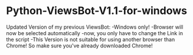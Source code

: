 # Python-ViewsBot-V1.1-for-windows
Updated Version of my previous ViewsBot:
-Windows only!
-Browser will now be selected automatically
-now, you only have to change the Link in the script
-This Version is not suitable for using another browser than Chrome! So make sure you've already downloaded Chrome!
